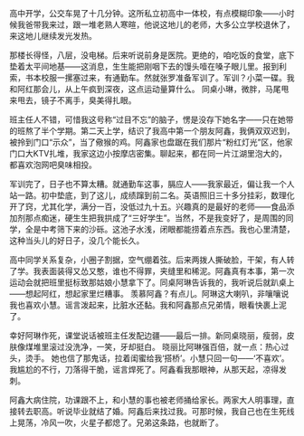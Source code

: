 高中开学，公交车晃了十几分钟。这所私立初高中一体校，有点模糊印象——小时候我爸带我来过，跟一堆老熟人寒暄，他说这地儿的老师，大多公立学校退休了，来这地儿继续发光发热。

那楼长得怪，八层，没电梯。后来听说前身是医院。更绝的，咱吃饭的食堂，底下垫着太平间地基——这消息，生生能把刚咽下去的馒头噎在嗓子眼儿里。报到利索，书本校服一摞塞过来，有通勤车。然就张罗准备军训了。军训？小菜一碟。我和阿红那会儿，从上午疯到深夜，这点运动量算什么。 同桌小琳，微胖，马尾甩来甩去，镜子不离手，臭美得扎眼。

班主任人不错，可惜我这号称“过目不忘”的脑子，愣是没存下她名字——只在她带的班熬了半个学期。第二天上学，结识了我高中第一个朋友阿鑫，我俩双双迟到，被拎到门口“示众”，当了儆猴的鸡。阿鑫家也盘踞在我们那片“粉红灯光”区，他家门口大KTV扎堆，我家这边小按摩店密集。聊起来，都在同一片江湖里泡大的，都喜欢泡网吧臭味相投。

军训完了，日子也不算太糟。就通勤车这事，膈应人——我家最近，偏让我一个人站一路。初中垫底，到了这儿，成绩蹿到前二名。英语照旧三十多分挂彩，数理化开了窍，尤其化学，满分一百，没低过九十五。兴趣真的是最好的老师——食品添加剂那点痴迷，硬生生把我拱成了“三好学生”。当然，不是我变好了，是周围的同学，全是中考筛下来的沙砾。这池子水浅，闭眼都能捞着点东西。我也心里清楚，这种当头儿的好日子，没几个能长久。

高中同学关系复杂，小圈子割据，空气绷着弦。后来两拨人撕破脸，干架，有人转了学。我表面装得又怂又憨，谁也不得罪，夹缝里和稀泥。阿鑫真有本事，第一次运动会就把班里挺标致那姑娘小慧拿下了。同桌阿琳告诉我的，我听说后就趴桌上——想起阿红，想起家里烂糟事。 羡慕阿鑫？有点儿。阿琳这大喇叭，非嚷嚷说我也喜欢小慧。谣言泼起来，比脏水还黏。我和阿鑫那点兄弟情，眼看快裹上泥了。 

幸好阿琳作死，课堂说话被班主任发配边疆——最后一排。新同桌晓丽，瘦弱，皮肤像煤堆里滚过没洗净，一笑，牙却挺白。 晓丽比阿琳强百倍，就一点：热心过头，烫手。 她也信了那鬼话，拉着闺蜜给我‘搭桥’。小慧只回一句——‘不喜欢’。我尴尬的不行，刀落得干脆，谣言焊死了。阿鑫看我那眼神，从那天起，凉得发刺。

阿鑫大病住院，功课跟不上，和小慧的事也被老师捅给家长。两家大人明事理，直接转去职高。听说毕业就结了婚。阿鑫后来找过我。可那时候，我自己也在生死线上晃荡，冷风一吹，火星子都熄了。兄弟这条路，也就断了。
